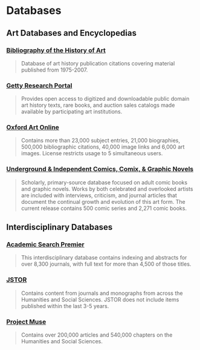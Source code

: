 # Databases

## Art Databases and Encyclopedias

### [Bibliography of the History of Art](http://primo.getty.edu/primo_library/libweb/action/search.do?vid=BHA)
> Database of art history publication citations covering material published from 1975-2007.

### [Getty Research Portal](http://portal.getty.edu/portal/landing)
> Provides open access to digitized and downloadable public domain art history texts, rare books, and auction sales catalogs made available by participating art institutions.

### [Oxford Art Online](http://summit.csuci.edu:2048/login?url=http://www.oxfordartonline.com)
> Contains more than 23,000 subject entries, 21,000 biographies, 500,000 bibliographic citations, 40,000 image links and 6,000 art images. License restricts usage to 5 simultaneous users.

### [Underground & Independent Comics, Comix, & Graphic Novels](http://summit.csuci.edu:2048/login?url=http://comx.alexanderstreet.com/)
> Scholarly, primary-source database focused on adult comic books and graphic novels. Works by both celebrated and overlooked artists are included with interviews, criticism, and journal articles that document the continual growth and evolution of this art form. The current release contains 500 comic series and 2,271 comic books.


## Interdisciplinary Databases

### [Academic Search Premier](http://summit.csuci.edu:2048/login?url=http://search.ebscohost.com/login.aspx?authtype=ip,uid&profile=ehost&defaultdb=aph)
> This interdisciplinary database contains indexing and abstracts for over 8,300 journals, with full text for more than 4,500 of those titles.
### [JSTOR](http://summit.csuci.edu:2048/login?url=http://www.jstor.org/search)
> Contains content from journals and monographs from across the Humanities and Social Sciences.  JSTOR does not include items published within the last 3-5 years.

### [Project Muse](http://summit.csuci.edu:2048/login?url=http://muse.jhu.edu/)
> Contains over 200,000 articles and 540,000 chapters on the Humanities and Social Sciences.
